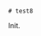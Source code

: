                                                                                                                                                                                                                                                                                                                                                                                                        # test8

Init.
